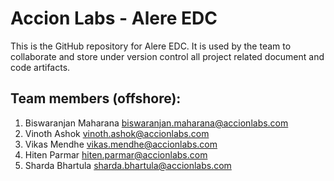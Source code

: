Accion Labs - Alere EDC
=======================

This is the GitHub repository for Alere EDC. 
It is used by the team to collaborate and store under version control all project related document and code artifacts.

Team members (offshore):
------------------------
1. Biswaranjan Maharana <biswaranjan.maharana@accionlabs.com> <br />
2. Vinoth Ashok <vinoth.ashok@accionlabs.com> <br />
3. Vikas Mendhe <vikas.mendhe@accionlabs.com> <br />
4. Hiten Parmar <hiten.parmar@accionlabs.com> <br />
5. Sharda Bhartula <sharda.bhartula@accionlabs.com> <br />